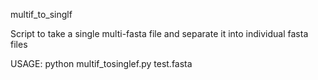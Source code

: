 multif_to_singlf

Script to take a single multi-fasta file and separate it into individual fasta files

USAGE: python multif_tosinglef.py test.fasta

